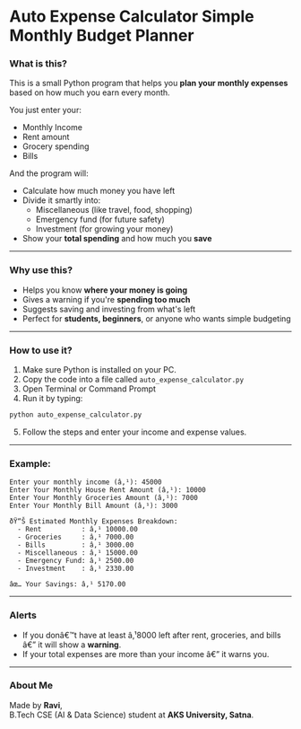 # Auto Expense Calculator Simple Monthly Budget Planner

### What is this?

This is a small Python program that helps you **plan your monthly expenses** based on how much you earn every month.

You just enter your:
- Monthly Income
- Rent amount
- Grocery spending
- Bills

And the program will:
- Calculate how much money you have left
- Divide it smartly into:
  - Miscellaneous (like travel, food, shopping)
  - Emergency fund (for future safety)
  - Investment (for growing your money)
- Show your **total spending** and how much you **save**

---

### Why use this?

- Helps you know **where your money is going**
- Gives a warning if you're **spending too much**
- Suggests saving and investing from what's left
- Perfect for **students, beginners**, or anyone who wants simple budgeting

---

### How to use it?

1. Make sure Python is installed on your PC.
2. Copy the code into a file called `auto_expense_calculator.py`
3. Open Terminal or Command Prompt
4. Run it by typing:

```bash
python auto_expense_calculator.py
```

5. Follow the steps and enter your income and expense values.

---

### Example:

```
Enter your monthly income (â‚¹): 45000
Enter Your Monthly House Rent Amount (â‚¹): 10000
Enter Your Monthly Groceries Amount (â‚¹): 7000
Enter Your Monthly Bill Amount (â‚¹): 3000

ðŸ“Š Estimated Monthly Expenses Breakdown:
  - Rent          : â‚¹ 10000.00
  - Groceries     : â‚¹ 7000.00
  - Bills         : â‚¹ 3000.00
  - Miscellaneous : â‚¹ 15000.00
  - Emergency Fund: â‚¹ 2500.00
  - Investment    : â‚¹ 2330.00

âœ… Your Savings: â‚¹ 5170.00
```

---

### Alerts

- If you donâ€™t have at least â‚¹8000 left after rent, groceries, and bills â€” it will show a **warning**.
- If your total expenses are more than your income â€” it warns you.

---

### About Me

Made by **Ravi**,  
B.Tech CSE (AI & Data Science) student at **AKS University, Satna**.
